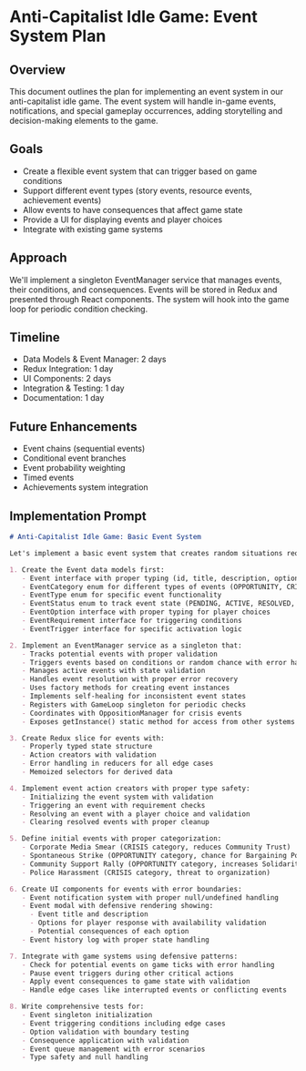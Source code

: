 # Anti-Capitalist Idle Game: Event System Plan

## Overview
This document outlines the plan for implementing an event system in our anti-capitalist idle game. The event system will handle in-game events, notifications, and special gameplay occurrences, adding storytelling and decision-making elements to the game.

## Goals
- Create a flexible event system that can trigger based on game conditions
- Support different event types (story events, resource events, achievement events)
- Allow events to have consequences that affect game state
- Provide a UI for displaying events and player choices
- Integrate with existing game systems

## Approach
We'll implement a singleton EventManager service that manages events, their conditions, and consequences. Events will be stored in Redux and presented through React components. The system will hook into the game loop for periodic condition checking.

## Timeline
- Data Models & Event Manager: 2 days
- Redux Integration: 1 day
- UI Components: 2 days
- Integration & Testing: 1 day
- Documentation: 1 day

## Future Enhancements
- Event chains (sequential events)
- Conditional event branches
- Event probability weighting
- Timed events
- Achievements system integration

## Implementation Prompt

```markdown
# Anti-Capitalist Idle Game: Basic Event System

Let's implement a basic event system that creates random situations requiring player decisions, following our defensive programming patterns and singleton architecture. Please create:

1. Create the Event data models first:
   - Event interface with proper typing (id, title, description, options, consequences) 
   - EventCategory enum for different types of events (OPPORTUNITY, CRISIS, RANDOM, STORY)
   - EventType enum for specific event functionality
   - EventStatus enum to track event state (PENDING, ACTIVE, RESOLVED, EXPIRED)
   - EventOption interface with proper typing for player choices
   - EventRequirement interface for triggering conditions
   - EventTrigger interface for specific activation logic

2. Implement an EventManager service as a singleton that:
   - Tracks potential events with proper validation
   - Triggers events based on conditions or random chance with error handling
   - Manages active events with state validation
   - Handles event resolution with proper error recovery
   - Uses factory methods for creating event instances
   - Implements self-healing for inconsistent event states
   - Registers with GameLoop singleton for periodic checks
   - Coordinates with OppositionManager for crisis events
   - Exposes getInstance() static method for access from other systems

3. Create Redux slice for events with:
   - Properly typed state structure
   - Action creators with validation
   - Error handling in reducers for all edge cases
   - Memoized selectors for derived data

4. Implement event action creators with proper type safety:
   - Initializing the event system with validation
   - Triggering an event with requirement checks
   - Resolving an event with a player choice and validation
   - Clearing resolved events with proper cleanup

5. Define initial events with proper categorization:
   - Corporate Media Smear (CRISIS category, reduces Community Trust)
   - Spontaneous Strike (OPPORTUNITY category, chance for Bargaining Power)
   - Community Support Rally (OPPORTUNITY category, increases Solidarity)
   - Police Harassment (CRISIS category, threat to organization)

6. Create UI components for events with error boundaries:
   - Event notification system with proper null/undefined handling
   - Event modal with defensive rendering showing:
     - Event title and description
     - Options for player response with availability validation
     - Potential consequences of each option
   - Event history log with proper state handling

7. Integrate with game systems using defensive patterns:
   - Check for potential events on game ticks with error handling
   - Pause event triggers during other critical actions
   - Apply event consequences to game state with validation
   - Handle edge cases like interrupted events or conflicting events

8. Write comprehensive tests for:
   - Event singleton initialization
   - Event triggering conditions including edge cases
   - Option validation with boundary testing
   - Consequence application with validation
   - Event queue management with error scenarios
   - Type safety and null handling
```
